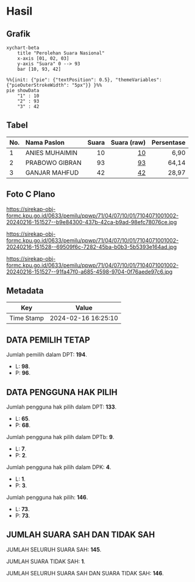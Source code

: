 # Hasil

## Grafik

```mermaid
xychart-beta
    title "Perolehan Suara Nasional"
    x-axis [01, 02, 03]
    y-axis "Suara" 0 --> 93
    bar [10, 93, 42]
```

```mermaid
%%{init: {"pie": {"textPosition": 0.5}, "themeVariables": {"pieOuterStrokeWidth": "5px"}} }%%
pie showData
    "1" : 10
    "2" : 93
    "3" : 42
```

## Tabel

| No. | Nama Paslon    | Suara | Suara (raw) | Persentase |
|:--- |:-------------- | -----:| -----------:| ----------:|
| 1   | ANIES MUHAIMIN | 10    | [10][p-1]   | 6,90       |
| 2   | PRABOWO GIBRAN | 93    | [93][p-2]   | 64,14      |
| 3   | GANJAR MAHFUD  | 42    | [42][p-3]   | 28,97      |


[p-1]: https://github.com/gigit-pemilu/pemilu-2024/blob/main/pilpres/hitung-suara/sub/71-sulawesi-utara/sub/04-kepulauan-talaud/sub/07-melonguane/sub/1001-melonguane/sub/002-tps/sub/paslon-1.txt
[p-2]: https://github.com/gigit-pemilu/pemilu-2024/blob/main/pilpres/hitung-suara/sub/71-sulawesi-utara/sub/04-kepulauan-talaud/sub/07-melonguane/sub/1001-melonguane/sub/002-tps/sub/paslon-2.txt
[p-3]: https://github.com/gigit-pemilu/pemilu-2024/blob/main/pilpres/hitung-suara/sub/71-sulawesi-utara/sub/04-kepulauan-talaud/sub/07-melonguane/sub/1001-melonguane/sub/002-tps/sub/paslon-3.txt

## Foto C Plano

https://sirekap-obj-formc.kpu.go.id/0633/pemilu/ppwp/71/04/07/10/01/7104071001002-20240216-151527--b9e84300-437b-42ca-b9ad-98efc78076ce.jpg

https://sirekap-obj-formc.kpu.go.id/0633/pemilu/ppwp/71/04/07/10/01/7104071001002-20240216-151528--69509f6c-7282-45ba-b0b3-5b5393e164ad.jpg

https://sirekap-obj-formc.kpu.go.id/0633/pemilu/ppwp/71/04/07/10/01/7104071001002-20240216-151527--91fa47f0-a685-4598-9704-0f76aede97c6.jpg


## Metadata

| Key        | Value               |
| ---------- | ------------------- |
| Time Stamp | 2024-02-16 16:25:10 |


## DATA PEMILIH TETAP

Jumlah pemilih dalam DPT: **194**.
 * L: **98**.
 * P: **96**.

## DATA PENGGUNA HAK PILIH

Jumlah pengguna hak pilih dalam DPT: **133**.
 * L: **65**.
 * P: **68**.

Jumlah pengguna hak pilih dalam DPTb: **9**.
 * L: **7**.
 * P: **2**.

Jumlah pengguna hak pilih dalam DPK: **4**.
 * L: **1**.
 * P: **3**.

Jumlah pengguna hak pilih: **146**.
 * L: **73**.
 * P: **73**.

## JUMLAH SUARA SAH DAN TIDAK SAH

JUMLAH SELURUH SUARA SAH: **145**.

JUMLAH SUARA TIDAK SAH: **1**.

JUMLAH SELURUH SUARA SAH DAN SUARA TIDAK SAH: **146**.


